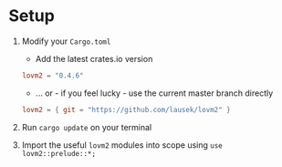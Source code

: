 # Setup

1. Modify your `Cargo.toml`

    - Add the latest crates.io version
    
    ``` toml
    lovm2 = "0.4.6"
    ```
    
    - ... or - if you feel lucky - use the current master branch directly

    ``` toml
    lovm2 = { git = "https://github.com/lausek/lovm2" }
    ```

2. Run `cargo update` on your terminal

3. Import the useful `lovm2` modules into scope using `use lovm2::prelude::*;`
